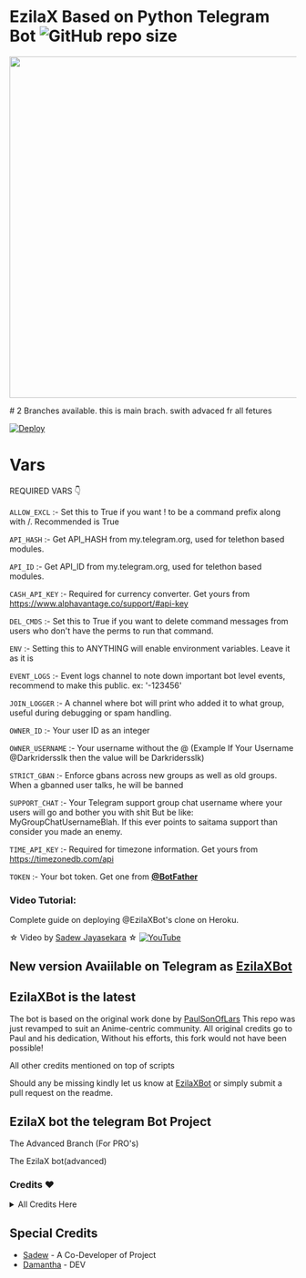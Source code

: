 # EzilaX Based on Python Telegram Bot ![GitHub repo size](https://img.shields.io/github/repo-size/Sadew451/EzilaXBot-V2?label=Repo%20Size)
<p align="leaft">
  <img src="https://telegra.ph/file/f3f7e2c4447bf96d4ea45.jpg" width='600"'>
</p>
# 2 Branches available. this is main brach. swith advaced fr all fetures

[![Deploy](https://www.herokucdn.com/deploy/button.svg)](https://heroku.com/deploy?template=https://github.com/Sadew451/EzilaXBot-V2.1.git)

# Vars
REQUIRED VARS 👇

```ALLOW_EXCL``` :- Set this to True if you want ! to be a command prefix along with /. Recommended is True

```API_HASH``` :- Get API_HASH from my.telegram.org, used for telethon based modules.

```API_ID``` :- Get API_ID from my.telegram.org, used for telethon based modules.

```CASH_API_KEY``` :- Required for currency converter. Get yours from https://www.alphavantage.co/support/#api-key

```DEL_CMDS``` :- Set this to True if you want to delete command messages from users who don't have the perms to run that command.

```ENV``` :- Setting this to ANYTHING will enable environment variables. Leave it as it is

```EVENT_LOGS``` :- Event logs channel to note down important bot level events, recommend to make this public. ex: '-123456'

```JOIN_LOGGER``` :- A channel where bot will print who added it to what group, useful during debugging or spam handling.

```OWNER_ID``` :- Your user ID as an integer

```OWNER_USERNAME``` :- Your username without the @ (Example If Your Username @Darkridersslk then the value will be Darkridersslk)

```STRICT_GBAN``` :- Enforce gbans across new groups as well as old groups. When a gbanned user talks, he will be banned

```SUPPORT_CHAT``` :- Your Telegram support group chat username where your users will go and bother you with shit But be like: MyGroupChatUsernameBlah. If this ever points to saitama support than consider you made an enemy.

```TIME_API_KEY``` :- Required for timezone information. Get yours from https://timezonedb.com/api

```TOKEN``` :- Your bot token. Get one from [**@BotFather**](https://t.me/BotFather)

### Video Tutorial:
Complete guide on deploying @EzilaXBot's clone on Heroku.


☆ Video by [Sadew Jayasekara](https://www.youtube.com/channel/UCdSBUUQ1v0_IIElBR_1B72w) ☆
[![YouTube](https://img.shields.io/badge/YouTube-Video%20Tutorial-red?logo=youtube)](https://youtu.be/fcXPoq4FcWw)

## New version Avaiilable on Telegram as [EzilaXBot](https://t.me/EzilaXBot)


## EzilaXBot is the latest


The bot is based on the original work done by [PaulSonOfLars](https://github.com/PaulSonOfLars)
This repo was just revamped to suit an Anime-centric community. All original credits go to Paul and his dedication, Without his efforts, this fork would not have been possible!

All other credits mentioned on top of scripts

Should any be missing kindly let us know at [EzilaXBot](https://t.me/Ezila_Updates) or simply submit a pull request on the readme.

## EzilaX bot the telegram Bot Project
The Advanced Branch (For PRO's)

The EzilaX bot(advanced)

### Credits ❤
<details><summary>All Credits Here</summary>
<p>

**[Inuka Asith](https://github.com/inukaasith)** ▪ **[Prabasha](https://github.com/prabhasha-p/HexzyBot)** ▪ **[Im Janindu](https://github.com/imjanindu)** ▪ **[Devil](https://github.com/lucifeermorningstar)** ▪ **[Miss-Valentina](https://github.com/Miss-Valentina)** ▪ **[Mr-Dark-Prince](https://github.com/Mr-Dark-Prince/)** ▪ **[Anime Kaizoku](https://github.com/AnimeKaizoku)** ▪ **[thehamkercat](https://github.com/thehamkercat/)**
</details>

## Special Credits
- [Sadew](https://github.com/Sadew451) - A Co-Developer of Project
- [Damantha](https://github.com/Damantha126) - DEV
